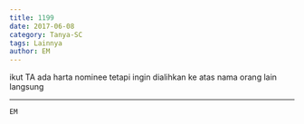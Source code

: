 ```yaml
---
title: 1199
date: 2017-06-08
category: Tanya-SC
tags: Lainnya
author: EM
---
```


ikut TA ada harta nominee tetapi ingin dialihkan ke atas nama orang lain langsung

---



`EM`
